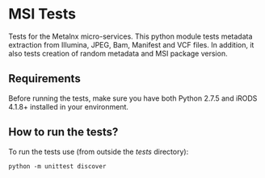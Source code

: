 MSI Tests
=========

Tests for the Metalnx micro-services. This python module tests metadata extraction from Illumina, JPEG, Bam, Manifest and VCF files. In addition, it also tests creation of random 
metadata and MSI package version.

Requirements
------------

Before running the tests, make sure you have both Python 2.7.5 and iRODS 4.1.8+ installed in your environment.


How to run the tests?
---------------------

To run the tests use (from outside the *tests* directory):

```console
python -m unittest discover
```
